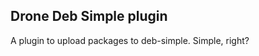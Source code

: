 Drone Deb Simple plugin
--------------------

A plugin to upload packages to deb-simple. Simple, right?